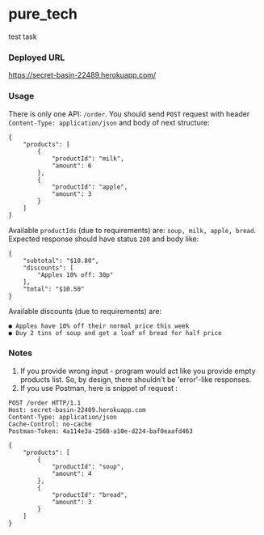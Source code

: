 # pure_tech
test task

### Deployed URL

https://secret-basin-22489.herokuapp.com/ 

### Usage

There is only one API: `/order`. You should send `POST` request with
header `Content-Type: application/json` and body of next structure:
```
{
	"products": [
		{
			"productId": "milk",
			"amount": 6
		},
		{
			"productId": "apple",
			"amount": 3
		}
	]
}
```
Available `productIds` (due to requirements) are: `soup, milk, apple, bread`.
Expected response should have status `200` and body like:
```
{
    "subtotal": "$10.80",
    "discounts": [
        "Apples 10% off: 30p"
    ],
    "total": "$10.50"
}
```
Available discounts (due to requirements) are:
```
● Apples have 10% off their normal price this week
● Buy 2 tins of soup and get a loaf of bread for half price
```

### Notes

1. If you provide wrong input - program would act like you provide empty
products list. So, by design, there shouldn't be 'error'-like responses.
2. If you use Postman, here is snippet of request :
```
POST /order HTTP/1.1
Host: secret-basin-22489.herokuapp.com
Content-Type: application/json
Cache-Control: no-cache
Postman-Token: 4a114e3a-2568-a10e-d224-baf0eaafd463

{
	"products": [
		{
			"productId": "soup",
			"amount": 4
		},
		{
			"productId": "bread",
			"amount": 3
		}
	]
}
```
